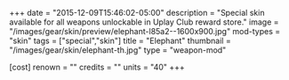 +++
date = "2015-12-09T15:46:02-05:00"
description = "Special skin available for all weapons unlockable in Uplay Club reward store."
image = "/images/gear/skin/preview/elephant-l85a2--1600x900.jpg"
mod-types = "skin"
tags = ["special","skin"]
title = "Elephant"
thumbnail = "/images/gear/skin/elephant-th.jpg"
type = "weapon-mod"

[cost]
  renown = ""
  credits = ""
  units = "40"
+++
